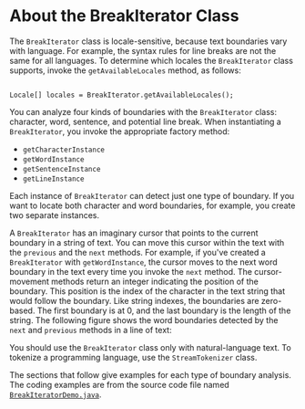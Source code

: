 
# About the BreakIterator Class

The `BreakIterator` class is locale-sensitive, because text boundaries vary with language. For example, the syntax rules for line breaks are not the same for all languages. To determine which locales the `BreakIterator` class supports, invoke the `getAvailableLocales` method, as follows:

```

Locale[] locales = BreakIterator.getAvailableLocales();

```

You can analyze four kinds of boundaries with the `BreakIterator` class: character, word, sentence, and potential line break. When instantiating a `BreakIterator`, you invoke the appropriate factory method:

- `getCharacterInstance`
- `getWordInstance`
- `getSentenceInstance`
- `getLineInstance`

Each instance of `BreakIterator` can detect just one type of boundary. If you want to locate both character and word boundaries, for example, you create two separate instances.

A `BreakIterator` has an imaginary cursor that points to the current boundary in a string of text. You can move this cursor within the text with the `previous` and the `next` methods. For example, if you've created a `BreakIterator` with `getWordInstance`, the cursor moves to the next word boundary in the text every time you invoke the `next` method. The cursor-movement methods return an integer indicating the position of the boundary. This position is the index of the character in the text string that would follow the boundary. Like string indexes, the boundaries are zero-based. The first boundary is at 0, and the last boundary is the length of the string. The following figure shows the word boundaries detected by the `next` and `previous` methods in a line of text:

You should use the `BreakIterator` class only with natural-language text. To tokenize a programming language, use the `StreamTokenizer` class.

The sections that follow give examples for each type of boundary analysis. The coding examples are from the source code file named 
[`BreakIteratorDemo.java`](examples/BreakIteratorDemo.java).
